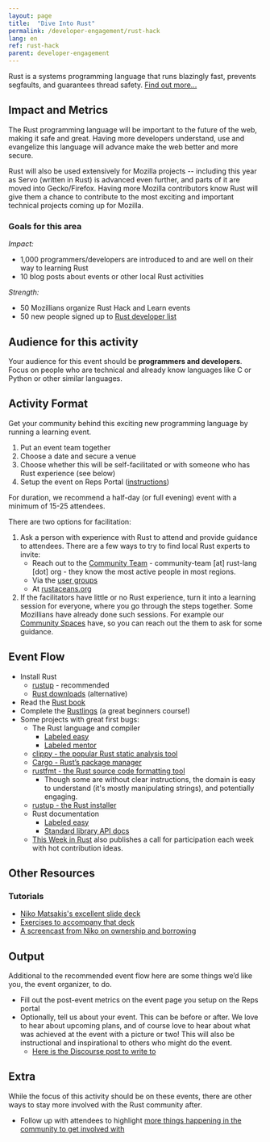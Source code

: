 ```yaml
---
layout: page
title:  "Dive Into Rust"
permalink: /developer-engagement/rust-hack
lang: en
ref: rust-hack
parent: developer-engagement
---
```


Rust is a systems programming language that runs blazingly fast, prevents segfaults, and guarantees thread safety. [Find out more...](https://www.rust-lang.org)

## Impact and Metrics

The Rust programming language will be important to the future of the web, making it safe and great. Having more developers understand, use and evangelize this language will advance make the web better and more secure.

Rust will also be used extensively for Mozilla projects -- including this year as Servo (written in Rust) is advanced even further, and parts of it are moved into Gecko/Firefox. Having more Mozilla contributors know Rust will give them a chance to contribute to the most exciting and important technical projects coming up for Mozilla.

### Goals for this area

*Impact:*
* 1,000 programmers/developers are introduced to and are well on their way to learning Rust
* 10 blog posts about events or other local Rust activities

*Strength:*
* 50 Mozillians organize Rust Hack and Learn events
* 50 new people signed up to [Rust developer list](https://users.rust-lang.org)

## Audience for this activity

Your audience for this event should be **programmers and developers**. Focus on people who are technical and already know languages like C or Python or other similar languages.

## Activity Format

Get your community behind this exciting new programming language by running a learning event.

1. Put an event team together
2. Choose a date and secure a venue
3. Choose whether this will be self-facilitated or with someone who has Rust experience (see below)
4. Setup the event on Reps Portal ([instructions](https://wiki.mozilla.org/ReMo/SOPs/Event_hosting))

For duration, we recommend a half-day (or full evening) event with a minimum of 15-25 attendees.

There are two options for facilitation:

1. Ask a person with experience with Rust to attend and provide guidance to attendees. There are a few ways to try to find local Rust experts to invite:
    * Reach out to the [Community Team](https://www.rust-lang.org/en-US/team.html#Community-team) - community-team [at] rust-lang [dot] org - they know the most active people in most regions.
    * Via the [user groups](https://www.rust-lang.org/en-US/user-groups.html)
    * At [rustaceans.org](http://www.rustaceans.org/)
2. If the facilitators have little or no Rust experience, turn it into a learning session for everyone, where you go through the steps together. Some Mozillians have already done such sessions. For example our [Community Spaces](https://wiki.mozilla.org/Participation/Community_Spaces) have, so you can reach out the them to ask for some guidance.

## Event Flow

* Install Rust
    * [rustup](www.rustup.rs) - recommended
    * [Rust downloads](https://www.rust-lang.org/downloads.html) (alternative)
* Read the [Rust book](https://doc.rust-lang.org/stable/book/)
* Complete the [Rustlings](https://github.com/carols10cents/rustlings) (a great beginners course!)
* Some projects with great first bugs:
    * The Rust language and compiler
        * [Labeled easy](https://github.com/rust-lang/rust/issues?q=is%3Aopen+is%3Aissue+label%3AE-easy)
        * [Labeled mentor](https://github.com/rust-lang/rust/issues?q=is%3Aopen+is%3Aissue+label%3AE-mentor)
    * [clippy - the popular Rust static analysis tool](https://github.com/Manishearth/rust-clippy)
    * [Cargo - Rust’s package manager](https://github.com/rust-lang/cargo/issues?q=is%3Aopen+is%3Aissue+label%3AE-easy)
    * [rustfmt - the Rust source code formatting tool](https://github.com/rust-lang-nursery/rustfmt/issues)
        * Though some are without clear instructions, the domain is easy to understand (it's mostly manipulating strings), and potentially engaging.
    * [rustup - the Rust installer](https://github.com/rust-lang-nursery/rustup.rs/issues?q=is%3Aopen+is%3Aissue+label%3A%22help+wanted%22)
    * Rust documentation
        * [Labeled easy](https://github.com/rust-lang/rust/issues?q=is%3Aopen+is%3Aissue+label%3AA-docs+label%3AE-easy)
        * [Standard library API docs](https://github.com/rust-lang/rust/issues/29329)
    * [This Week in Rust](https://this-week-in-rust.org/) also publishes a call for participation each week with hot contribution ideas.

## Other Resources

### Tutorials

* [Niko Matsakis's excellent slide deck](https://github.com/nikomatsakis/rust-tutorials-keynote)
* [Exercises to accompany that deck](https://github.com/nikomatsakis/rust-tutorializer)
* [A screencast from Niko on ownership and borrowing](https://www.youtube.com/watch?v=0sOiiIxbE6k)

## Output
Additional to the recommended event flow here are some things we’d like you, the event organizer, to do.

* Fill out the post-event metrics on the event page you setup on the Reps portal
* Optionally, tell us about your event. This can be before or after. We love to hear about upcoming plans, and of course love to hear about what was achieved at the event with a picture or two! This will also be instructional and inspirational to others who might do the event.
    * [Here is the Discourse post to write to](https://discourse.mozilla-community.org/t/activate-mozilla-dive-into-rust/10073/1)

## Extra
While the focus of this activity should be on these events, there are other ways to stay more involved with the Rust community after.

* Follow up with attendees to highlight [more things happening in the community to get involved with](https://www.rust-lang.org/en-US/community.html)
